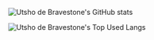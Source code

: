 ![Utsho de Bravestone's GitHub stats](https://github-readme-stats.vercel.app/api?username=utshodebravestone&show=reviews,discussions_started,discussions_answered,prs_merged,prs_merged_percentage&show_icons=true&theme=transparent)

![Utsho de Bravestone's Top Used Langs](https://github-readme-stats.vercel.app/api/top-langs/?username=utshodebravestone&theme=transparent)
